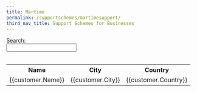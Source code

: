 ```yaml
---
title: Martime
permalink: /supportschemes/martimesupport/
third_nav_title: Support Schemes for Businesses
---
```




  <div class="container" data-ng-app="myApp" data-ng-controller="myCtrl">
    <div class="row">
      <div class="col-md-2">
        Search:
      </div>
      <div class="col-md-10">
        <input type="text" class="search" data-ng-model="table" />
      </div>
    </div>
    <br/>
    <table>
      <tr>
        <th>Name</th>
        <th>City</th>
        <th>Country</th>
      </tr>
      <tr data-ng-repeat="customer in people | filter: table">
        <td>{{customer.Name}}</td>
        <td>{{customer.City}}</td>
        <td>{{customer.Country}}</td>
      </tr>
    </table>
    <div data-pagination="" data-num-pages="numPages()" data-current-page="currentPage" data-max-size="maxSize" data-boundary-links="true"></div>
  </div>